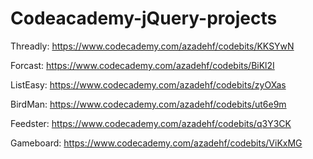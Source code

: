 # Codeacademy-jQuery-projects
Threadly: https://www.codecademy.com/azadehf/codebits/KKSYwN

Forcast: https://www.codecademy.com/azadehf/codebits/BiKl2I

ListEasy: https://www.codecademy.com/azadehf/codebits/zyOXas

BirdMan: https://www.codecademy.com/azadehf/codebits/ut6e9m

Feedster: https://www.codecademy.com/azadehf/codebits/q3Y3CK

Gameboard: https://www.codecademy.com/azadehf/codebits/ViKxMG
